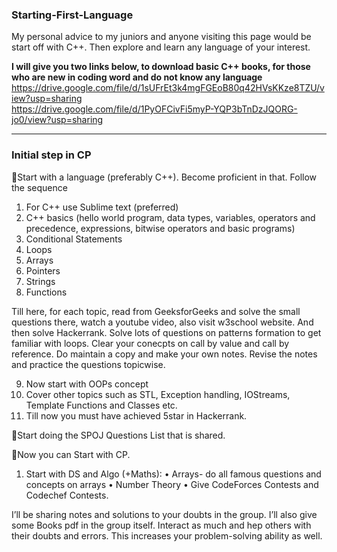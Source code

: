 ### Starting-First-Language

My personal advice to my juniors and anyone visiting this page would be start off with C++. Then explore and learn any language of your interest.



**I will give you two links below, to download basic C++ books, for those who are new in coding word and do not know any language**
https://drive.google.com/file/d/1sUFrEt3k4mgFGEoB80q42HVsKKze8TZU/view?usp=sharing \
https://drive.google.com/file/d/1PyOFCivFi5myP-YQP3bTnDzJQORG-jo0/view?usp=sharing

***

### Initial step in CP

🔸Start with a language (preferably C++). Become proficient in that. Follow the sequence
1.	For C++ use Sublime text (preferred)
2.	C++ basics (hello world program, data types, variables, operators and precedence, expressions, bitwise operators and basic programs)
3.	Conditional Statements
4.	Loops
5.	Arrays
6.	Pointers
7.	Strings
8.	Functions


Till here, for each topic, read from GeeksforGeeks and solve the small questions there, watch a youtube video, also visit w3school website. And then solve Hackerrank.
Solve lots of questions on patterns formation to get familiar with loops. Clear your conecpts on call by value and call by reference.
Do maintain a copy and make your own notes. Revise the notes and practice the questions topicwise.


9.	Now start with OOPs concept
10.	Cover other topics such as STL, Exception handling, IOStreams, Template Functions and Classes etc.
11.	Till now you must have achieved 5star in Hackerrank.

🔸Start doing the SPOJ Questions List that is shared.

🔸Now you can Start with CP.
1.	Start with DS and Algo (+Maths):
•	Arrays- do all famous questions and concepts on arrays
•	Number Theory
•	Give CodeForces Contests and Codechef Contests.


I’ll be sharing notes and solutions to your doubts in the group. I’ll also give some Books pdf in the group itself. 
Interact as much and hep others with their doubts and errors. This increases your problem-solving ability as well.
